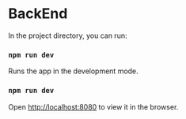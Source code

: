 # BackEnd
In the project directory, you can run:

### `npm run dev`

Runs the app in the development mode.
### `npm run dev`
Open [http://localhost:8080](http://localhost:8080) to view it in the browser.
